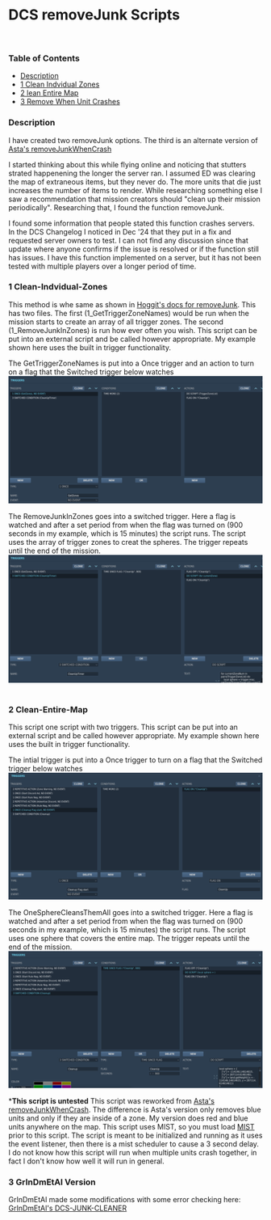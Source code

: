 # DCS removeJunk Scripts
​
### Table of Contents
- [Description](#Description)
- [1 Clean Indvidual Zones](#Clean-Indvidual-Zones)
- [2 lean Entire Map](#Clean-Entire-Map)
- [3 Remove When Unit Crashes](#Remove-When-Unit-Crashes)
​
### Description
I have created two removeJunk options. The third is an alternate version of [Asta's removeJunkWhenCrash](https://github.com/frasta/DCS_script_removeJunkWhenCrash/)

I started thinking about this while flying online and noticing that stutters strated happenening the longer the server ran. I assumed ED was clearing the map of extraneous items, but they never do. The more units that die just increases the number of items to render. While researching something else I saw a recommendation that mission creators should "clean up their mission periodically". Researching that, I found the function removeJunk.

I found some information that people stated this function crashes servers. In the DCS Changelog I noticed in Dec '24 that they put in a fix and requested server owners to test. I can not find any discussion since that update where anyone confirms if the issue is resolved or if the function still has issues. I have this function implemented on a server, but it has not been tested with multiple players over a longer period of time.
​
### 1 Clean-Indvidual-Zones
This method is whe same as shown in [Hoggit's docs for removeJunk](https://wiki.hoggitworld.com/view/DCS_func_removeJunk). This has two files. The first (1_GetTriggerZoneNames) would be run when the mission starts to create an array of all trigger zones. The second (1_RemoveJunkInZones) is run how ever often you wish. This script can be put into an external script and be called however appropriate. My example shown here uses the built in trigger functionality.

The GetTriggerZoneNames is put into a Once trigger and an action to turn on a flag that the Switched trigger below watches 
![Image](readme_images/MultiZones-1.png)

The RemoveJunkInZones goes into a switched trigger. Here a flag is watched and after a set period from when the flag was turned on (900 seconds in my example, which is 15 minutes) the script runs. The script uses the array of trigger zones to creat the spheres. The trigger repeats until the end of the mission.
![Image](readme_images/MultiZones-2.png)
​
### 2 Clean-Entire-Map
This script one script with two triggers. This script can be put into an external script and be called however appropriate. My example shown here uses the built in trigger functionality. 

The intial trigger is put into a Once trigger to turn on a flag that the Switched trigger below watches 
![Image](readme_images/OneBigZone-1.png)

The OneSphereCleansThemAll goes into a switched trigger. Here a flag is watched and after a set period from when the flag was turned on (900 seconds in my example, which is 15 minutes) the script runs. The script uses one sphere that covers the entire map. The trigger repeats until the end of the mission.
![Image](readme_images/OneBigZone-2.png)

*****This script is untested****
This script was reworked from [Asta's removeJunkWhenCrash](https://github.com/frasta/DCS_script_removeJunkWhenCrash/). The difference is Asta's version only removes blue units and only if they are inside of a zone. My version does red and blue units anywhere on the map. This script uses MIST, so you must load [MIST](https://github.com/mrSkortch/MissionScriptingTools/blob/development/mist_4_5_128.lua) prior to this script. The script is meant to be initialized and running as it uses the event listener, then there is a mist scheduler to cause a 3 second delay. I do not know how this script will run when multiple units crash together, in fact I don't know how well it will run in general.


### 3 GrInDmEtAl Version
GrInDmEtAl made some modifications with some error checking here: [GrInDmEtAl's DCS-JUNK-CLEANER](https://github.com/GrInDmEtAl/DCS-JUNK-CLEANER)
